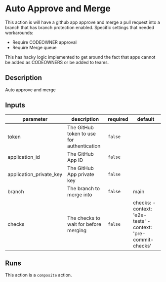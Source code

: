 # Auto Approve and Merge

This action is will have a github app approve and merge a pull request into a branch that has branch protection enabled.
Specific settings that needed workarounds:
- Require CODEOWNER approval
- Require Merge queue

This has hacky logic implemented to get around the fact that apps cannot be added as CODEOWNERS or be added to teams.

<!-- action-docs-description -->
## Description

Auto approve and merge
<!-- action-docs-description -->

<!-- action-docs-inputs -->
## Inputs

| parameter | description | required | default |
| --- | --- | --- | --- |
| token | The GitHub token to use for authentication | `false` |  |
| application_id | The GitHub App ID | `false` |  |
| application_private_key | The GitHub App private key | `false` |  |
| branch | The branch to merge into | `false` | main |
| checks | The checks to wait for before merging | `false` | checks:   - context: 'e2e-tests'   - context: 'pre-commit-checks' |
<!-- action-docs-inputs -->

<!-- action-docs-outputs -->

<!-- action-docs-outputs -->

<!-- action-docs-runs -->
## Runs

This action is a `composite` action.
<!-- action-docs-runs -->
